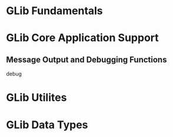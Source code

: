 # GLib Fundamentals

# GLib Core Application Support

## Message Output and Debugging Functions

debug

# GLib Utilites

# GLib Data Types
